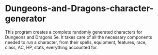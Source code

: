 # Dungeons-and-Dragons-character-generator

This program creates a complete randomly generated characters for Dungeons and Dragons 5e. It takes care of all the necessary components needed to run a character, from their spells, equipment, features, race, class, AC, HP, stats, everything accounted for. 
